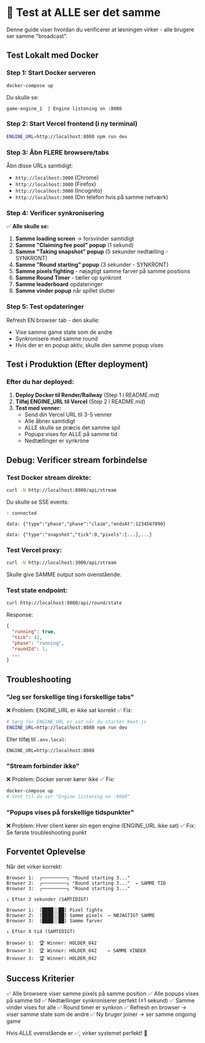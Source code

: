 # 🧪 Test at ALLE ser det samme

Denne guide viser hvordan du verificerer at løsningen virker - alle brugere ser samme "broadcast".

## Test Lokalt med Docker

### Step 1: Start Docker serveren
```bash
docker-compose up
```

Du skulle se:
```
game-engine_1  | Engine listening on :8080
```

### Step 2: Start Vercel frontend (i ny terminal)
```bash
ENGINE_URL=http://localhost:8080 npm run dev
```

### Step 3: Åbn FLERE browsere/tabs
Åbn disse URLs samtidigt:
- `http://localhost:3000` (Chrome)
- `http://localhost:3000` (Firefox) 
- `http://localhost:3000` (Incognito)
- `http://localhost:3000` (Din telefon hvis på samme netværk)

### Step 4: Verificer synkronisering

✅ **Alle skulle se:**
1. **Samme loading screen** → forsvinder samtidigt
2. **Samme "Claiming fee pool" popup** (1 sekund)
3. **Samme "Taking snapshot" popup** (5 sekunder nedtælling - SYNKRONT)
4. **Samme "Round starting" popup** (3 sekunder - SYNKRONT)
5. **Samme pixels fighting** - nøjagtigt samme farver på samme positions
6. **Samme Round Timer** - tæller op synkront
7. **Samme leaderboard** opdateringer
8. **Samme vinder popup** når spillet slutter

### Step 5: Test opdateringer
Refresh EN browser tab - den skulle:
- Vise samme game state som de andre
- Synkronisere med samme round
- Hvis der er en popup aktiv, skulle den samme popup vises

## Test i Produktion (Efter deployment)

### Efter du har deployed:

1. **Deploy Docker til Render/Railway** (Step 1 i README.md)
2. **Tilføj ENGINE_URL til Vercel** (Step 2 i README.md)
3. **Test med venner:**
   - Send din Vercel URL til 3-5 venner
   - Alle åbner samtidigt
   - ALLE skulle se præcis det samme spil
   - Popups vises for ALLE på samme tid
   - Nedtællinger er synkrone

## Debug: Verificer stream forbindelse

### Test Docker stream direkte:
```bash
curl -N http://localhost:8080/api/stream
```

Du skulle se SSE events:
```
: connected

data: {"type":"phase","phase":"claim","endsAt":1234567890}

data: {"type":"snapshot","tick":0,"pixels":[...],...}
```

### Test Vercel proxy:
```bash
curl -N http://localhost:3000/api/stream
```

Skulle give SAMME output som ovenstående.

### Test state endpoint:
```bash
curl http://localhost:8080/api/round/state
```

Response:
```json
{
  "running": true,
  "tick": 42,
  "phase": "running",
  "roundId": 1,
  ...
}
```

## Troubleshooting

### "Jeg ser forskellige ting i forskellige tabs"
❌ Problem: ENGINE_URL er ikke sat korrekt
✅ Fix: 
```bash
# Sørg for ENGINE_URL er sat når du starter Next.js
ENGINE_URL=http://localhost:8080 npm run dev
```

Eller tilføj til `.env.local`:
```
ENGINE_URL=http://localhost:8080
```

### "Stream forbinder ikke"
❌ Problem: Docker server kører ikke
✅ Fix:
```bash
docker-compose up
# Vent til du ser "Engine listening on :8080"
```

### "Popups vises på forskellige tidspunkter"
❌ Problem: Hver client kører sin egen engine (ENGINE_URL ikke sat)
✅ Fix: Se første troubleshooting punkt

## Forventet Oplevelse

Når det virker korrekt:

```
Browser 1:  ┌─────────┐ "Round starting 3..."
Browser 2:  ┌─────────┐ "Round starting 3..."  ← SAMME TID
Browser 3:  ┌─────────┐ "Round starting 3..."

↓ Efter 3 sekunder (SAMTIDIGT)

Browser 1:  [████░░██] Pixel fights
Browser 2:  [████░░██] Samme pixels  ← NØJAGTIGT SAMME
Browser 3:  [████░░██] Samme farver

↓ Efter X tid (SAMTIDIGT)

Browser 1:  🏆 Winner: HOLDER_042
Browser 2:  🏆 Winner: HOLDER_042    ← SAMME VINDER
Browser 3:  🏆 Winner: HOLDER_042
```

## Success Kriterier

✅ Alle browsere viser samme pixels på samme position
✅ Alle popups vises på samme tid
✅ Nedtællinger synkroniserer perfekt (±1 sekund)
✅ Samme vinder vises for alle
✅ Round timer er synkron
✅ Refresh en browser → viser samme state som de andre
✅ Ny bruger joiner → ser samme ongoing game

Hvis ALLE ovenstående er ✅, virker systemet perfekt! 🎉
